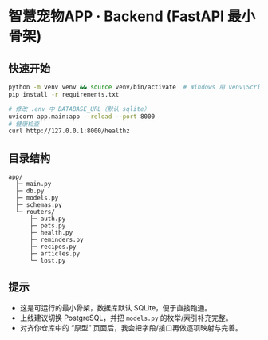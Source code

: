 # 智慧宠物APP · Backend (FastAPI 最小骨架)

## 快速开始

```bash
python -m venv venv && source venv/bin/activate  # Windows 用 venv\Scripts\activate
pip install -r requirements.txt

# 修改 .env 中 DATABASE_URL（默认 sqlite）
uvicorn app.main:app --reload --port 8000
# 健康检查
curl http://127.0.0.1:8000/healthz
```

## 目录结构

```
app/
  ├─ main.py
  ├─ db.py
  ├─ models.py
  ├─ schemas.py
  └─ routers/
      ├─ auth.py
      ├─ pets.py
      ├─ health.py
      ├─ reminders.py
      ├─ recipes.py
      ├─ articles.py
      └─ lost.py
```

## 提示

- 这是可运行的最小骨架，数据库默认 SQLite，便于直接跑通。
- 上线建议切换 PostgreSQL，并把 `models.py` 的枚举/索引补充完整。
- 对齐你仓库中的 “原型” 页面后，我会把字段/接口再做逐项映射与完善。
